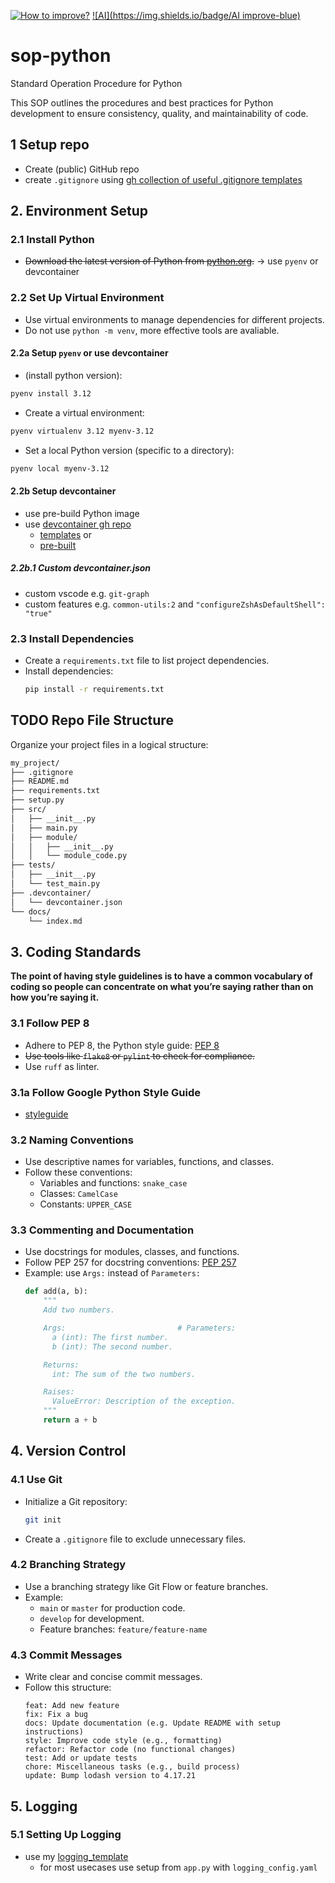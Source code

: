[![How to improve?](https://github.com/VisualDudek/sop-python/actions/workflows/blank.yml/badge.svg)](https://github.com/VisualDudek/sop-python/actions/workflows/blank.yml)
[![AI](https://img.shields.io/badge/AI improve-blue)](https://github.com/VisualDudek/sop-python/blob/main/ai.md)

# sop-python
Standard Operation Procedure for Python

This SOP outlines the procedures and best practices for Python development to ensure consistency, quality, and maintainability of code.

## 1 Setup repo
- Create (public) GitHub repo
-  create `.gitignore` using [gh collection of useful .gitignore templates](https://github.com/github/gitignore)

## 2. Environment Setup

### 2.1 Install Python
- ~~Download the latest version of Python from [python.org](https://www.python.org/downloads/).~~ -> use `pyenv` or devcontainer

### 2.2 Set Up Virtual Environment
- Use virtual environments to manage dependencies for different projects.
-  Do not use `python -m venv`, more effective tools are avaliable.

#### 2.2a Setup `pyenv` or use devcontainer
- (install python version):
```bash
pyenv install 3.12
```
- Create a virtual environment:
```bash
pyenv virtualenv 3.12 myenv-3.12
```
- Set a local Python version (specific to a directory):
```bash
pyenv local myenv-3.12
```

#### 2.2b Setup devcontainer
- use pre-build Python image
- use [devcontainer gh repo](https://github.com/devcontainers)
  - [templates](https://github.com/devcontainers/templates) or
  - [pre-built](https://github.com/devcontainers/images)

##### 2.2b.1 Custom devcontainer.json
- custom vscode e.g. `git-graph`
- custom features e.g. `common-utils:2` and `"configureZshAsDefaultShell": "true"`

### 2.3 Install Dependencies
- Create a `requirements.txt` file to list project dependencies.
- Install dependencies:
  ```bash
  pip install -r requirements.txt
  ```

## TODO Repo File Structure
Organize your project files in a logical structure:
```md
my_project/
├── .gitignore
├── README.md
├── requirements.txt
├── setup.py
├── src/
│   ├── __init__.py
│   ├── main.py
│   ├── module/
│   │   ├── __init__.py
│   │   └── module_code.py
├── tests/
│   ├── __init__.py
│   └── test_main.py
├── .devcontainer/
│   └── devcontainer.json
└── docs/
    └── index.md
```

## 3. Coding Standards
**The point of having style guidelines is to have a common vocabulary of coding so people can concentrate on what you’re saying rather than on how you’re saying it.**

### 3.1 Follow PEP 8
- Adhere to PEP 8, the Python style guide: [PEP 8](https://www.python.org/dev/peps/pep-0008/)
- ~~Use tools like `flake8` or `pylint` to check for compliance.~~
- Use `ruff` as linter.

### 3.1a Follow Google Python Style Guide
- [styleguide](https://google.github.io/styleguide/pyguide.html)

### 3.2 Naming Conventions
- Use descriptive names for variables, functions, and classes.
- Follow these conventions:
  - Variables and functions: `snake_case`
  - Classes: `CamelCase`
  - Constants: `UPPER_CASE`

### 3.3 Commenting and Documentation
- Use docstrings for modules, classes, and functions.
- Follow PEP 257 for docstring conventions: [PEP 257](https://www.python.org/dev/peps/pep-0257/)
- Example: use `Args:` instead of `Parameters:`
  ```python
  def add(a, b):
      """
      Add two numbers.

      Args:                         # Parameters:
        a (int): The first number.
        b (int): The second number.

      Returns:
        int: The sum of the two numbers.

      Raises:
        ValueError: Description of the exception.
      """
      return a + b
  ```

## 4. Version Control

### 4.1 Use Git
- Initialize a Git repository:
  ```bash
  git init
  ```
- Create a `.gitignore` file to exclude unnecessary files.

### 4.2 Branching Strategy
- Use a branching strategy like Git Flow or feature branches.
- Example:
  - `main` or `master` for production code.
  - `develop` for development.
  - Feature branches: `feature/feature-name`

### 4.3 Commit Messages
- Write clear and concise commit messages.
- Follow this structure:
  ```
  feat: Add new feature
  fix: Fix a bug
  docs: Update documentation (e.g. Update README with setup instructions)
  style: Improve code style (e.g., formatting)
  refactor: Refactor code (no functional changes)
  test: Add or update tests
  chore: Miscellaneous tasks (e.g., build process)
  update: Bump lodash version to 4.17.21
  ```

## 5. Logging

### 5.1 Setting Up Logging
- use my [logging_template](https://github.com/VisualDudek/python_logging_template)
  - for most usecases use setup from `app.py` with `logging_config.yaml`
